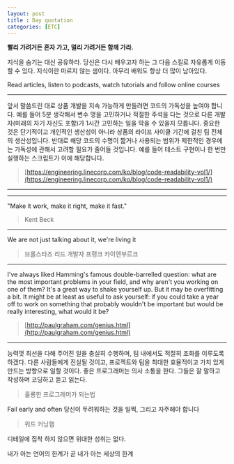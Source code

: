 ```yaml
---
layout: post
title : Day quotation
categories: [ETC]
---
```


**빨리 가려거든 혼자 가고, 멀리 가려거든 함께 가라.**

지식을 숨기는 대신 공유하라. 당신은 다시 배우고자 하는 그 다음 스킬로 자유롭게 이동할 수 있다. 지식이란 마르지 않는 샘이다. 아무리 배워도 항상 더 많이 남아있다.

Read articles, listen to podcasts, watch tutorials and follow online courses

***

앞서 말씀드린 대로 상품 개발을 지속 가능하게 만들려면 코드의 가독성을 높여야 합니다. 예를 들어 5분 생각해서 변수 명을 고민하거나 적절한 주석을 다는 것으로 다른 개발자(미래의 자기 자신도 포함)가 1시간 고민하는 일을 막을 수 있을지 모릅니다. 중요한 것은 단기적이고 개인적인 생산성이 아니라 상품의 라이프 사이클 기간에 걸친 팀 전체의 생산성입니다. 반대로 해당 코드의 수명이 짧거나 사용되는 범위가 제한적인 경우에는 가독성에 관해서 고려할 필요가 줄어들 것입니다. 예를 들어 테스트 구현이나 한 번만 실행하는 스크립트가 이에 해당합니다.

>[https://engineering.linecorp.com/ko/blog/code-readability-vol1/](https://engineering.linecorp.com/ko/blog/code-readability-vol1/)

***

***

"Make it work, make it right, make it fast."

>Kent Beck

***

We are not just talking about it, we're living it

>브롤스타즈 리드 개발자 프랭크 카이엔부르크

***

I've always liked Hamming's famous double-barrelled question: what are the most important problems in your field, and why aren't you working on one of them? It's a great way to shake yourself up. But it may be overfitting a bit. It might be at least as useful to ask yourself: if you could take a year off to work on something that probably wouldn't be important but would be really interesting, what would it be?

>[http://paulgraham.com/genius.html](http://paulgraham.com/genius.html)

***

능력껏 최선을 다해 주어진 일을 충실히 수행하며, 팀 내에서도 적절히 조화를 이루도록 하겠다. 다른 사람들에게 진실될 것이고, 프로젝트와 팀을 최대한
효율적이고 가치 있게 만드는 방향으로 일할 것이다.
좋은 프로그래머는 의사 소통을 한다. 그들은 잘 말하고 작성하며 코딩하고 듣고 읽는다.
>훌룡한 프로그래머가 되는법

Fail early and often
당신이 두려워하는 것을 일찍, 그리고 자주해야 합니다
>워드 커닝햄

디테일에 집착 하지 않으면 위대한 성취는 없다.

내가 아는 언어의 한계가 곧 내가 아는 세상의 한계

